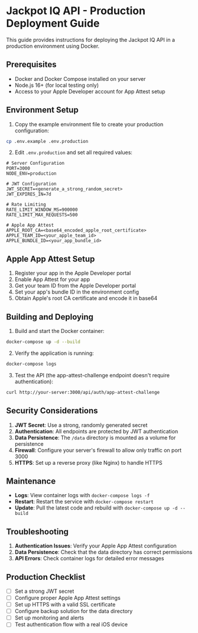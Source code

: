 # Jackpot IQ API - Production Deployment Guide

This guide provides instructions for deploying the Jackpot IQ API in a production environment using Docker.

## Prerequisites

- Docker and Docker Compose installed on your server
- Node.js 16+ (for local testing only)
- Access to your Apple Developer account for App Attest setup

## Environment Setup

1. Copy the example environment file to create your production configuration:

```bash
cp .env.example .env.production
```

2. Edit `.env.production` and set all required values:

```
# Server Configuration
PORT=3000
NODE_ENV=production

# JWT Configuration
JWT_SECRET=<generate_a_strong_random_secret>
JWT_EXPIRES_IN=7d

# Rate Limiting
RATE_LIMIT_WINDOW_MS=900000
RATE_LIMIT_MAX_REQUESTS=500

# Apple App Attest
APPLE_ROOT_CA=<base64_encoded_apple_root_certificate>
APPLE_TEAM_ID=<your_apple_team_id>
APPLE_BUNDLE_ID=<your_app_bundle_id>
```

## Apple App Attest Setup

1. Register your app in the Apple Developer portal
2. Enable App Attest for your app
3. Get your team ID from the Apple Developer portal
4. Set your app's bundle ID in the environment config
5. Obtain Apple's root CA certificate and encode it in base64

## Building and Deploying

1. Build and start the Docker container:

```bash
docker-compose up -d --build
```

2. Verify the application is running:

```bash
docker-compose logs
```

3. Test the API (the app-attest-challenge endpoint doesn't require authentication):

```bash
curl http://your-server:3000/api/auth/app-attest-challenge
```

## Security Considerations

1. **JWT Secret**: Use a strong, randomly generated secret
2. **Authentication**: All endpoints are protected by JWT authentication
3. **Data Persistence**: The `/data` directory is mounted as a volume for persistence
4. **Firewall**: Configure your server's firewall to allow only traffic on port 3000
5. **HTTPS**: Set up a reverse proxy (like Nginx) to handle HTTPS

## Maintenance

- **Logs**: View container logs with `docker-compose logs -f`
- **Restart**: Restart the service with `docker-compose restart`
- **Update**: Pull the latest code and rebuild with `docker-compose up -d --build`

## Troubleshooting

1. **Authentication Issues**: Verify your Apple App Attest configuration
2. **Data Persistence**: Check that the data directory has correct permissions
3. **API Errors**: Check container logs for detailed error messages

## Production Checklist

- [ ] Set a strong JWT secret
- [ ] Configure proper Apple App Attest settings
- [ ] Set up HTTPS with a valid SSL certificate
- [ ] Configure backup solution for the data directory
- [ ] Set up monitoring and alerts
- [ ] Test authentication flow with a real iOS device
